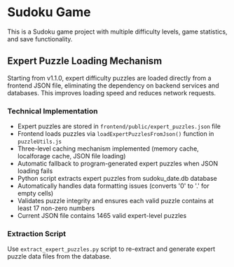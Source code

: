 # Sudoku Game

This is a Sudoku game project with multiple difficulty levels, game statistics, and save functionality.

## Expert Puzzle Loading Mechanism

Starting from v1.1.0, expert difficulty puzzles are loaded directly from a frontend JSON file, eliminating the dependency on backend services and databases. This improves loading speed and reduces network requests.

### Technical Implementation
- Expert puzzles are stored in `frontend/public/expert_puzzles.json` file
- Frontend loads puzzles via `loadExpertPuzzlesFromJson()` function in `puzzleUtils.js`
- Three-level caching mechanism implemented (memory cache, localforage cache, JSON file loading)
- Automatic fallback to program-generated expert puzzles when JSON loading fails
- Python script extracts expert puzzles from sudoku_date.db database
- Automatically handles data formatting issues (converts '0' to '.' for empty cells)
- Validates puzzle integrity and ensures each valid puzzle contains at least 17 non-zero numbers
- Current JSON file contains 1465 valid expert-level puzzles

### Extraction Script
Use `extract_expert_puzzles.py` script to re-extract and generate expert puzzle data files from the database.